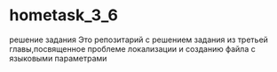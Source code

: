 # hometask_3_6
решение задания
Это репозитарий с решением задания из третьей главы,посвященное проблеме локализации и  созданию файла с языковыми параметрами
